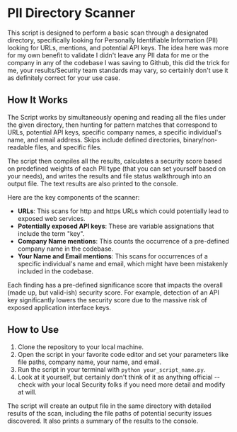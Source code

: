 # PII Directory Scanner

This script is designed to perform a basic scan through a designated directory, specifically looking for Personally Identifiable Information (PII) looking for URLs, mentions, and potential API keys.  The idea here was more for my own benefit to validate I didn't leave any PII data for me or the company in any of the codebase I was saving to Github, this did the trick for me, your results/Security team standards may vary, so certainly don't use it as definitely correct for your use case.

## How It Works

The Script works by simultaneously opening and reading all the files under the given directory, then hunting for pattern matches that correspond to URLs, potential API keys, specific company names, a specific individual's name, and email address. Skips include defined directories, binary/non-readable files, and specific files. 

The script then compiles all the results, calculates a security score based on predefined weights of each PII type (that you can set yourself based on your needs), and writes the results and file status walkthrough into an output file. The text results are also printed to the console.

Here are the key components of the scanner:

- **URLs**: This scans for http and https URLs which could potentially lead to exposed web services.
- **Potentially exposed API keys**: These are variable assignations that include the term "key".
- **Company Name mentions**: This counts the occurrence of a pre-defined company name in the codebase.
- **Your Name and Email mentions**: This scans for occurrences of a specific individual's name and email, which might have been mistakenly included in the codebase.

Each finding has a pre-defined significance score that impacts the overall (made up, but valid-ish) security score. For example, detection of an API key significantly lowers the security score due to the massive risk of exposed application interface keys.

## How to Use

1. Clone the repository to your local machine.
2. Open the script in your favorite code editor and set your parameters like file paths, company name, your name, and email.
3. Run the script in your terminal with `python your_script_name.py`.
4. Look at it yourself, but certainly don't think of it as anything official --check with your local Security folks if you need more detail and modify at will.  

The script will create an output file in the same directory with detailed results of the scan, including the file paths of potential security issues discovered. It also prints a summary of the results to the console.


